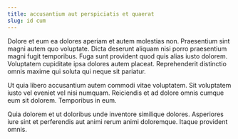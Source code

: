```yaml
---
title: accusantium aut perspiciatis et quaerat
slug: id cum
---
```


Dolore et eum ea dolores aperiam et autem molestias non. Praesentium sint magni autem quo voluptate. Dicta deserunt aliquam nisi porro praesentium magni fugit temporibus. Fuga sunt provident quod quis alias iusto dolorem. Voluptatem cupiditate ipsa dolores autem placeat. Reprehenderit distinctio omnis maxime qui soluta qui neque sit pariatur.

Ut quia libero accusantium autem commodi vitae voluptatem. Sit voluptatem iusto vel eveniet vel nisi numquam. Reiciendis et ad dolore omnis cumque eum sit dolorem. Temporibus in eum.

Quia dolorem et ut doloribus unde inventore similique dolores. Asperiores iure sint et perferendis aut animi rerum animi doloremque. Itaque provident omnis.
